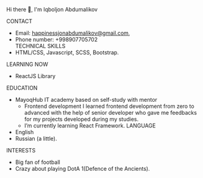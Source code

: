 Hi there 👋, I'm Iqboljon Abdumalikov

CONTACT
  - Email: happinessjonabdumalikov@gmail.com,
  - Phone number: +998907705702     
TECHNICAL SKILLS
  - HTML/CSS, Javascript, SCSS, Bootstrap.

LEARNING NOW
  - ReactJS Library
 
EDUCATION
  - MayoqHub IT academy based on self-study with mentor
    - Frontend development
      I learned frontend development from zero to advanced with the help of senior
      developer who gave me feedbacks for my projects developed during my
      studies.
    - I’m currently learning React Framework.
LANGUAGE
  - English
  - Russian (a little).

INTERESTS
  - Big fan of football
  - Crazy about playing DotA 1(Defence of the Ancients).
